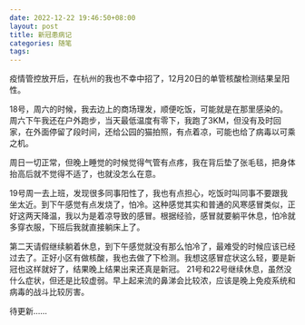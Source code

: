 ```yaml
---
date: 2022-12-22 19:46:50+08:00
layout: post
title: 新冠患病记
categories: 随笔
tags: 
---
```


疫情管控放开后，在杭州的我也不幸中招了，12月20日的单管核酸检测结果呈阳性。

18号，周六的时候，我去边上的商场理发，顺便吃饭，可能就是在那里感染的。周六下午我还在户外跑步，当天最低温度有零下，我跑了3KM，但没有及时回家，在外面停留了段时间，还给公园的猫拍照，有点着凉，可能也给了病毒以可乘之机。

周日一切正常，但晚上睡觉的时候觉得气管有点疼，我在背后垫了张毛毯，把身体抬高后就不觉得不适了，也就没怎么在意。

19号周一去上班，发现很多同事阳性了，我也有点担心，吃饭时叫同事不要跟我坐太近。到下午感觉有点发烧了，怕冷。这种感觉其实和普通的风寒感冒类似，正好这两天降温，我以为是着凉导致的感冒。根据经验，感冒就要躺平休息，怕冷就多穿衣服，下班后我就直接躺床上了。

第二天请假继续躺着休息，到下午感觉就没有那么怕冷了，最难受的时候应该已经过去了。正好小区有做核酸，我也去做了下检测。我想这感冒症状这么轻，要是新冠也这样就好了，结果晚上结果出来还真是新冠。
21号和22号继续休息，虽然没什么症状，但还是比较虚弱。早上起来流的鼻涕会比较浓，应该是晚上免疫系统和病毒的战斗比较厉害。

待更新……








